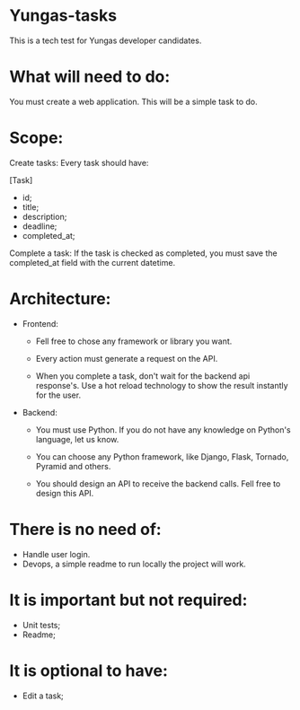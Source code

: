 # Yungas-tasks
This is a tech test for Yungas developer candidates.

# What will need to do:
You must create a web application.
This will be a simple task to do.

# Scope:
Create tasks:
  Every task should have:

  [Task]
  * id;
  * title;
  * description;
  * deadline;
  * completed_at;

Complete a task:
  If the task is checked as completed, you must save the completed_at field with the current datetime.

# Architecture:
* Frontend:
  * Fell free to chose any framework or library you want.
  
  * Every action must generate a request on the API.
  
  * When you complete a task, don't wait for the backend api response's. Use a hot reload technology to show the result instantly for the user.
  
 * Backend:
   * You must use Python. If you do not have any knowledge on Python's language, let us know.
      
   * You can choose any Python framework, like Django, Flask, Tornado, Pyramid and others.
   
   * You should design an API to receive the backend calls. Fell free to design this API.

# There is no need of:
* Handle user login.
* Devops, a simple readme to run locally the project will work.

# It is important but not required:
* Unit tests;
* Readme;

# It is optional to have:
* Edit a task;
